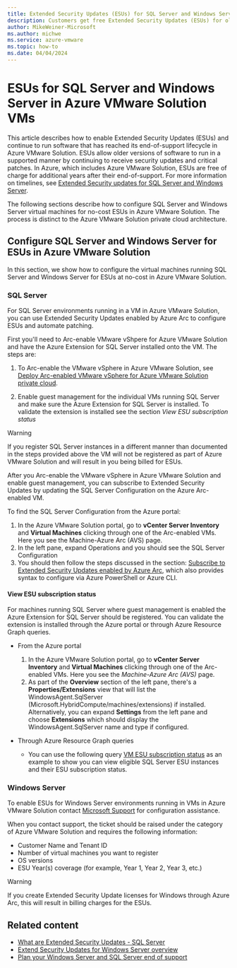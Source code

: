 ```yaml
---
title: Extended Security Updates (ESUs) for SQL Server and Windows Server
description: Customers get free Extended Security Updates (ESUs) for older SQL Server and Windows Server versions. This article is to raise awareness of ESU support in Azure and Azure VMware Solution and shows customer how they can configure it for this software running in virtual machines on the platform.
author: MikeWeiner-Microsoft
ms.author: michwe
ms.service: azure-vmware
ms.topic: how-to  
ms.date: 04/04/2024
---
```


# ESUs for SQL Server and Windows Server in Azure VMware Solution VMs

This article describes how to enable Extended Security Updates (ESUs) and continue to run software that has reached its end-of-support lifecycle in Azure VMware Solution. ESUs allow older versions of software to run in a supported manner by continuing to receive security updates and critical patches. In Azure, which includes Azure VMware Solution, ESUs are free of charge for additional years after their end-of-support. For more information on timelines, see [Extended Security updates for SQL Server and Windows Server]. 

The following sections describe how to configure SQL Server and Windows Server virtual machines for no-cost ESUs in Azure VMware Solution. The process is distinct to the Azure VMware Solution private cloud architecture.  

## Configure SQL Server and Windows Server for ESUs in Azure VMware Solution
In this section, we show how to configure the virtual machines running SQL Server and Windows Server for ESUs at no-cost in Azure VMware Solution.

### SQL Server
For SQL Server environments running in a VM in Azure VMware Solution, you can use Extended Security Updates enabled by Azure Arc to configure ESUs and automate patching. 

First you'll need to Arc-enable VMware vShpere for Azure VMware Solution and have the Azure Extension for SQL Server installed onto the VM. The steps are: 

1.	To Arc-enable the VMware vSphere in Azure VMware Solution, see [Deploy Arc-enabled VMware vSphere for Azure VMware Solution private cloud](deploy-arc-for-azure-vmware-solution.md?tabs=windows).  

2.	Enable guest management for the individual VMs running SQL Server and make sure the Azure Extension for SQL Server is installed. To validate the extension is installed see the section *View ESU subscription status*

> [!WARNING]
> If you register SQL Server instances in a different manner than documented in the steps provided above the VM will not be registered as part of Azure VMware Solution and will result in you being billed for ESUs. 

After you Arc-enable the VMware vSphere in Azure VMware Solution and enable guest management, you can subscribe to Extended Security Updates by updating the SQL Server Configuration on the Azure Arc-enabled VM. 

To find the SQL Server Configuration from the Azure portal:

1. In the Azure VMware Solution portal, go to **vCenter Server Inventory** and **Virtual Machines** clicking through one of the Arc-enabled VMs. Here you see the Machine-Azure Arc (AVS) page.
2. In the left pane, expand Operations and you should see the SQL Server Configuration
3. You should then follow the steps discussed in the section: [Subscribe to Extended Security Updates enabled by Azure Arc](/sql/sql-server/end-of-support/sql-server-extended-security-updates?#subscribe-to-extended-security-updates-enabled-by-azure-arc), which also provides syntax to configure via Azure PowerShell or Azure CLI.

#### View ESU subscription status
For machines running SQL Server where guest management is enabled the Azure Extension for SQL Server should be registered. You can validate the extension is installed through the Azure portal or through Azure Resource Graph queries. 

-	From the Azure portal 
    1. In the Azure VMware Solution portal, go to **vCenter Server Inventory** and **Virtual Machines** clicking through one of the Arc-enabled VMs. Here you see the *Machine-Azure Arc (AVS)* page. 
    2. As part of the **Overview** section of the left pane, there's a **Properties/Extensions** view that will list the WindowsAgent.SqlServer (Microsoft.HybridCompute/machines/extensions) if installed. Alternatively, you can expand **Settings** from the left pane and choose **Extensions** which should display the WindowsAgent.SqlServer name and type if configured.
    
-	Through Azure Resource Graph queries
    - You can use the following query [VM ESU subscription status](/sql/sql-server/end-of-support/sql-server-extended-security-updates?#view-esu-subscriptions)  as an example to show you can view eligible SQL Server ESU instances and their ESU subscription status. 
    
### Windows Server 
To enable ESUs for Windows Server environments running in VMs in Azure VMware Solution contact [Microsoft Support] for configuration assistance. 

When you contact support, the ticket should be raised under the category of Azure VMware Solution and requires the following information:
-	Customer Name and Tenant ID
-	Number of virtual machines you want to register
-	OS versions 
-	ESU Year(s) coverage (for example, Year 1, Year 2, Year 3, etc.)

> [!WARNING] 
> If you create Extended Security Update licenses for Windows through Azure Arc, this will result in billing charges for the ESUs. 


## Related content
- [What are Extended Security Updates - SQL Server](/sql/sql-server/end-of-support/sql-server-extended-security-updates)
- [Extend Security Updates for Windows Server overview](/windows-server/get-started/extended-security-updates-overview)
- [Plan your Windows Server and SQL Server end of support](/windows-server/extended-security-updates)
 

[Microsoft Support]: https://ms.portal.azure.com/#view/Microsoft_Azure_Support/NewSupportRequestV3Blade/assetId/%2Fsubscriptions%2F5a79c43b-b03d-4610-bc59-627d8a6744d1%2FresourceGroups%2FABM_CSS_Lab_Enviroment%2Fproviders%2FMicrosoft.AVS%2FprivateClouds%2FBareMetal_CSS_Lab/callerWorkflowId/a7ecc9f7-8578-4820-abdf-1db09a2bdb47/callerName/Microsoft_Azure_Support%2FAurora.ReactView/subscriptionId/5a79c43b-b03d-4610-bc59-627d8a6744d1/productId/e7b24d57-0431-7d60-a4bf-e28adc11d23e/summary/Issue/topicId/9e078285-e10f-0365-31e3-6b31e5871794/issueType/technical
[Extended Security updates for SQL Server and Windows Server]: https://www.microsoft.com/windows-server/extended-security-updates
